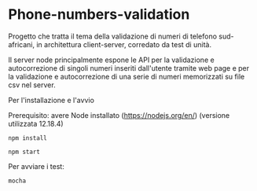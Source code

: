 # Phone-numbers-validation

Progetto che tratta il tema della validazione di numeri di telefono sud-africani, in architettura client-server, corredato da test di unità.

Il server node principalmente espone le API per la validazione e autocorrezione di singoli numeri inseriti dall'utente tramite web page e per la validazione e autocorrezione di una serie di numeri memorizzati su file csv nel server.


Per l'installazione e l'avvio

Prerequisito: avere Node installato (https://nodejs.org/en/) (versione utilizzata 12.18.4)
```
npm install
```

```
npm start
```

Per avviare i test:

```
mocha
```
